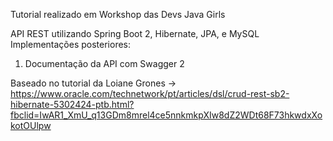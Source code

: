 Tutorial realizado em Workshop das Devs Java Girls

API REST utilizando Spring Boot 2, Hibernate, JPA, e MySQL
Implementações posteriores:
1. Documentação da API com Swagger 2


Baseado no tutorial da Loiane Grones -> https://www.oracle.com/technetwork/pt/articles/dsl/crud-rest-sb2-hibernate-5302424-ptb.html?fbclid=IwAR1_XmU_q13GDm8mrel4ce5nnkmkpXIw8dZ2WDt68F73hkwdxXokotOUlpw
